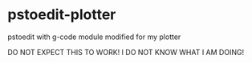 # pstoedit-plotter
pstoedit with g-code module modified for my plotter

DO NOT EXPECT THIS TO WORK! 
I DO NOT KNOW WHAT I AM DOING!
